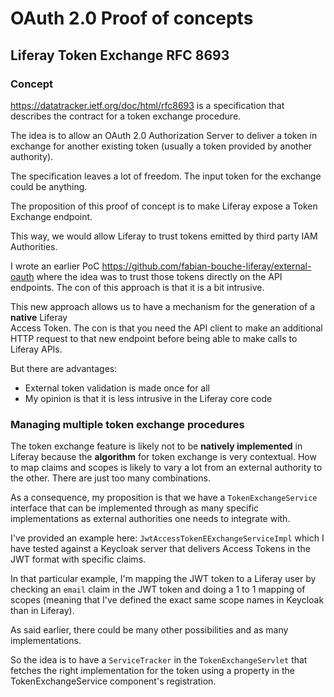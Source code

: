 # OAuth 2.0 Proof of concepts

## Liferay Token Exchange RFC 8693

### Concept

https://datatracker.ietf.org/doc/html/rfc8693 is a specification that describes the contract for
a token exchange procedure.

The idea is to allow an OAuth 2.0 Authorization Server to deliver a token in exchange for another
existing token (usually a token provided by another authority).
 
The specification leaves a lot of freedom. The input token for the exchange could be anything.

The proposition of this proof of concept is to make Liferay expose a Token Exchange endpoint.

This way, we would allow Liferay to trust tokens emitted by third party IAM Authorities.

I wrote an earlier PoC https://github.com/fabian-bouche-liferay/external-oauth where the idea
was to trust those tokens directly on the API endpoints. The con of this approach is that it is
a bit intrusive.

This new approach allows us to have a mechanism for the generation of a **native** Liferay   
Access Token. The con is that you need the API client to make an additional HTTP request
to that new endpoint before being able to make calls to Liferay APIs.

But there are advantages:
 - External token validation is made once for all
 - My opinion is that it is less intrusive in the Liferay core code
 
### Managing multiple token exchange procedures

The token exchange feature is likely not to be **natively implemented** in Liferay because
the **algorithm** for token exchange is very contextual. How to map claims and scopes is likely
to vary a lot from an external authority to the other. There are just too many combinations.

As a consequence, my proposition is that we have a `TokenExchangeService` interface that can
be implemented through as many specific implementations as external authorities one needs
to integrate with.

I've provided an example here: `JwtAccessTokenEExchangeServiceImpl` which I have tested against
a Keycloak server that delivers Access Tokens in the JWT format with specific claims.

In that particular example, I'm mapping the JWT token to a Liferay user by checking an `email`
claim in the JWT token and doing a 1 to 1 mapping of scopes (meaning that I've defined the
exact same scope names in Keycloak than in Liferay).

As said earlier, there could be many other possibilities and as many implementations.

So the idea is to have a `ServiceTracker` in the `TokenExchangeServlet` that fetches
the right implementation for the token using a property in the TokenExchangeService
component's registration.